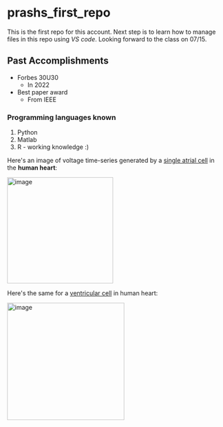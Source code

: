# prashs_first_repo #

This is the first repo for this account. Next step is to learn how to manage files in this repo using *VS code*. Looking forward to the class on 07/15. 

## Past Accomplishments ##
* Forbes 30U30
    * In 2022
* Best paper award
    * From IEEE
 
### Programming languages known ###
1. Python
2. Matlab
3. R - working knowledge :)


Here's an image of voltage time-series generated by a <ins>single atrial cell</ins> in the **human heart**:

<img width="246" alt="image" src="https://github.com/user-attachments/assets/8734e167-d9c3-4ef6-ab9f-6d33b215f701">

Here's the same for a <ins>ventricular cell</ins> in human heart: 

<img width="272" alt="image" src="https://github.com/user-attachments/assets/235ad3ce-c60b-4a26-893a-69cca4427717">
